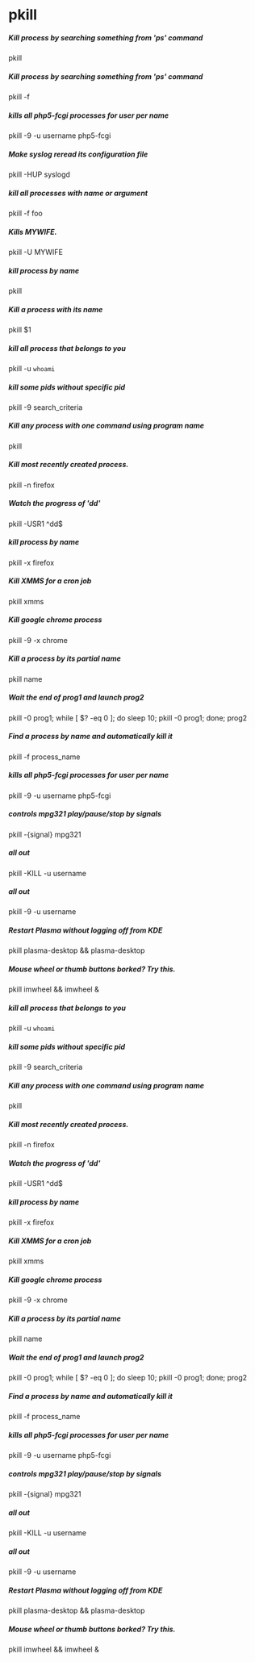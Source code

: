 # pkill

##### Kill process by searching something from 'ps' command

   pkill  <process name>

##### Kill process by searching something from 'ps' command

   pkill  -f <process name>

##### kills all php5-fcgi processes for user per name

   pkill  -9 -u username php5-fcgi

##### Make syslog reread its configuration file

   pkill  -HUP syslogd

##### kill all processes with name or argument

   pkill  -f foo

##### Kills MYWIFE.

   pkill  -U MYWIFE

##### kill process by name

   pkill 

##### Kill a process with its name

   pkill  $1

##### kill all process that belongs to you

   pkill  -u `whoami`

##### kill some pids without specific pid

   pkill  -9 search_criteria

##### Kill any process with one command using program name

   pkill  <name>

##### Kill most recently created process.

   pkill  -n firefox

##### Watch the progress of 'dd'

   pkill  -USR1 ^dd$

##### kill process by name

   pkill  -x firefox

##### Kill XMMS for a cron job

   pkill  xmms

##### Kill google chrome process

   pkill  -9 -x chrome

##### Kill a process by its partial name

   pkill  name

##### Wait the end of prog1 and launch prog2

   pkill  -0 prog1; while [ $? -eq 0 ]; do sleep 10; pkill -0 prog1; done; prog2

##### Find a process by name and automatically kill it

   pkill  -f process_name

##### kills all php5-fcgi processes for user per name

   pkill  -9 -u username php5-fcgi

##### controls mpg321 play/pause/stop by signals

   pkill  -{signal} mpg321

##### all out

   pkill  -KILL -u username

##### all out

   pkill  -9 -u username

##### Restart Plasma without logging off from KDE

   pkill  plasma-desktop && plasma-desktop

##### Mouse wheel or thumb buttons borked? Try this.

   pkill  imwheel && imwheel &

##### kill all process that belongs to you

   pkill  -u `whoami`

##### kill some pids without specific pid

   pkill  -9 search_criteria

##### Kill any process with one command using program name

   pkill  <name>

##### Kill most recently created process.

   pkill  -n firefox

##### Watch the progress of 'dd'

   pkill  -USR1 ^dd$

##### kill process by name

   pkill  -x firefox

##### Kill XMMS for a cron job

   pkill  xmms

##### Kill google chrome process

   pkill  -9 -x chrome

##### Kill a process by its partial name

   pkill  name

##### Wait the end of prog1 and launch prog2

   pkill  -0 prog1; while [ $? -eq 0 ]; do sleep 10; pkill -0 prog1; done; prog2

##### Find a process by name and automatically kill it

   pkill  -f process_name

##### kills all php5-fcgi processes for user per name

   pkill  -9 -u username php5-fcgi

##### controls mpg321 play/pause/stop by signals

   pkill  -{signal} mpg321

##### all out

   pkill  -KILL -u username

##### all out

   pkill  -9 -u username

##### Restart Plasma without logging off from KDE

   pkill  plasma-desktop && plasma-desktop

##### Mouse wheel or thumb buttons borked? Try this.

   pkill  imwheel && imwheel &
